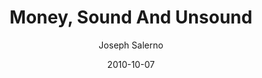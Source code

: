 ---
layout: writing
title: Money, Sound And Unsound
date: 2010-10-07
categories: ['Money and Austrian Econ']
author: ['Joseph Salerno']
excerpt: Ludwig von Mises said that there can never be too much of a good theory. Salerno proves it in this sweeping and nearly comprehensive book on applied Austrian monetary theory.
external_url: https://mises.org/library/money-sound-and-unsound-1
---